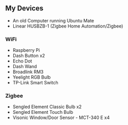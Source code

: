 ## My Devices
* An old Computer running Ubuntu Mate
* Linear HUSBZB-1 (Zigbee Home Automation/Zigbee)
### WiFi
* Raspberry Pi
* Dash Button x2
* Echo Dot
* Dash Wand
* Broadlink RM3
* Yeelight RGB Bulb
* TP-Link Smart Switch
### Zigbee
* Sengled Element Classic Bulb x2
* Sengled Element Touch Bulb
* Visonic Window/Door Sensor - MCT-340 E x4
